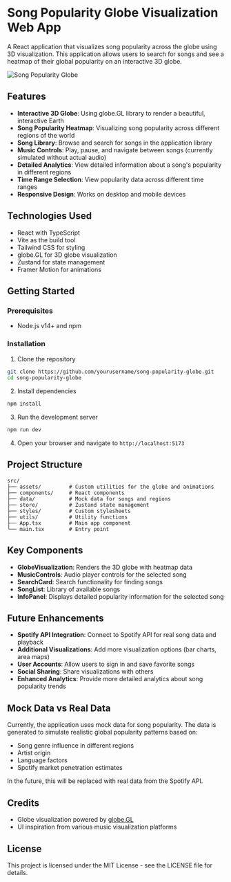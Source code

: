 # Song Popularity Globe Visualization Web App

A React application that visualizes song popularity across the globe using 3D visualization. This application allows users to search for songs and see a heatmap of their global popularity on an interactive 3D globe.

![Song Popularity Globe](https://images.pexels.com/photos/1694900/pexels-photo-1694900.jpeg?auto=compress&cs=tinysrgb&w=400)

## Features

- **Interactive 3D Globe**: Using globe.GL library to render a beautiful, interactive Earth
- **Song Popularity Heatmap**: Visualizing song popularity across different regions of the world
- **Song Library**: Browse and search for songs in the application library
- **Music Controls**: Play, pause, and navigate between songs (currently simulated without actual audio)
- **Detailed Analytics**: View detailed information about a song's popularity in different regions
- **Time Range Selection**: View popularity data across different time ranges
- **Responsive Design**: Works on desktop and mobile devices

## Technologies Used

- React with TypeScript
- Vite as the build tool
- Tailwind CSS for styling
- globe.GL for 3D globe visualization
- Zustand for state management
- Framer Motion for animations

## Getting Started

### Prerequisites

- Node.js v14+ and npm

### Installation

1. Clone the repository
```bash
git clone https://github.com/yourusername/song-popularity-globe.git
cd song-popularity-globe
```

2. Install dependencies
```bash
npm install
```

3. Run the development server
```bash
npm run dev
```

4. Open your browser and navigate to `http://localhost:5173`

## Project Structure

```
src/
├── assets/         # Custom utilities for the globe and animations
├── components/     # React components
├── data/           # Mock data for songs and regions
├── store/          # Zustand state management
├── styles/         # Custom stylesheets
├── utils/          # Utility functions
├── App.tsx         # Main app component
└── main.tsx        # Entry point
```

## Key Components

- **GlobeVisualization**: Renders the 3D globe with heatmap data
- **MusicControls**: Audio player controls for the selected song
- **SearchCard**: Search functionality for finding songs
- **SongList**: Library of available songs
- **InfoPanel**: Displays detailed popularity information for the selected song

## Future Enhancements

- **Spotify API Integration**: Connect to Spotify API for real song data and playback
- **Additional Visualizations**: Add more visualization options (bar charts, area maps)
- **User Accounts**: Allow users to sign in and save favorite songs
- **Social Sharing**: Share visualizations with others
- **Enhanced Analytics**: Provide more detailed analytics about song popularity trends

## Mock Data vs Real Data

Currently, the application uses mock data for song popularity. The data is generated to simulate realistic global popularity patterns based on:

- Song genre influence in different regions
- Artist origin
- Language factors
- Spotify market penetration estimates

In the future, this will be replaced with real data from the Spotify API.

## Credits

- Globe visualization powered by [globe.GL](https://github.com/vasturiano/globe.gl)
- UI inspiration from various music visualization platforms

## License

This project is licensed under the MIT License - see the LICENSE file for details.